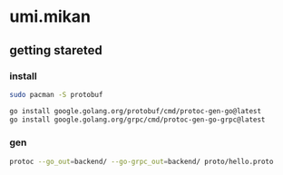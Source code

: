 # umi.mikan

## getting stareted

### install

```bash
sudo pacman -S protobuf
```

```bash
go install google.golang.org/protobuf/cmd/protoc-gen-go@latest
go install google.golang.org/grpc/cmd/protoc-gen-go-grpc@latest
```

### gen

```bash
protoc --go_out=backend/ --go-grpc_out=backend/ proto/hello.proto
```
